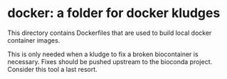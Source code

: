 # docker: a folder for docker kludges

This directory contains Dockerfiles that are 
used to build local docker container images.

This is only needed when a kludge to fix a broken
biocontainer is necessary. Fixes should be pushed
upstream to the bioconda project. Consider this tool
a last resort.


